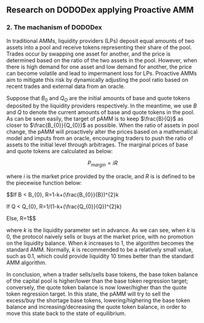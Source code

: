 ## Research on DODODex applying Proactive AMM

### 2. The machanism of DODODex

In traditional AMMs, liquidity providers (LPs) deposit equal amounts of two assets into a pool and receive tokens representing their share of the pool. Trades occur by swapping one asset for another, and the price is determined based on the ratio of the two assets in the pool. However, when there is high demand for one asset and low demand for another, the price can become volatile and lead to impermanent loss for LPs. Proactive AMMs aim to mitigate this risk by dynamically adjusting the pool ratio based on recent trades and external data from an oracle.

Suppose that $B_{0}$ and $Q_{O}$ are the initial amounts of base and quote tokens deposited by the liquidity providers respectively. In the meantime, we use $B$ and $Q$ to denote the current amounts of base and quote tokens in the pool. As can be seen easily, the target of pAMM is to keep $\frac{B}{Q}$ as closer to $\frac{B_{0}}{Q_{0}}$ as possible. When the ratio of assets in pool change, the pAMM will proactively alter the prices based on a mathematical model and imputs from an oracle, encouraging traders to push the ratio of assets to the initial level through arbitrages. The marginal prices of base and quote tokens are calculated as below:

$$P_{margin}=iR$$

where $i$ is the market price provided by the oracle, and $R$ is is defined to be the piecewise function below:

$$If B < B_{0}, R=1-k+(\frac{B_{0}}{B})^{2}k

If   Q < Q_{0}, R=1/(1-k+(\frac{Q_{0}}{Q})^{2}k)

Else,   R=1$$

where $k$ is the liquidity parameter set in advance. As we can see, when $k$ is 0, the protocol naively sells or buys at the market price, with no promotion on the liquidity balance. When $k$ increases to 1, the algorithm becomes the standard AMM. Normally, $k$ is recommended to be a relatively small value, such as 0.1, which could provide liquidity 10 times better than the standard AMM algorithm.

In conclusion, when a trader sells/sells base tokens, the base token balance of the capital pool is higher/lower than the base token regression target; conversely, the quote token balance is now lower/higher than the quote token regression target. In this state, the pAMM will try to sell the excess/buy the shortage base tokens, lowering/highering the base token balance and increasing/decreasing the quote token balance, in order to move this state back to the state of equilibrium. 
